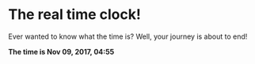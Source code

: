 # The real time clock!

Ever wanted to know what the time is? Well, your journey is about to end!

**The time is Nov 09, 2017, 04:55**